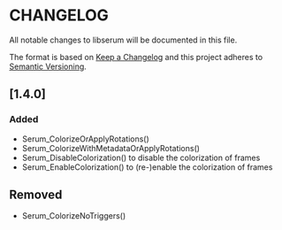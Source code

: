 # CHANGELOG
All notable changes to libserum will be documented in this file.

The format is based on [Keep a Changelog](https://keepachangelog.com/en/1.0.0/)
and this project adheres to [Semantic Versioning](https://semver.org/spec/v2.0.0.html).


## [1.4.0]
### Added
- Serum_ColorizeOrApplyRotations()
- Serum_ColorizeWithMetadataOrApplyRotations()
- Serum_DisableColorization() to disable the colorization of frames
- Serum_EnableColorization() to (re-)enable the colorization of frames

## Removed
- Serum_ColorizeNoTriggers()
